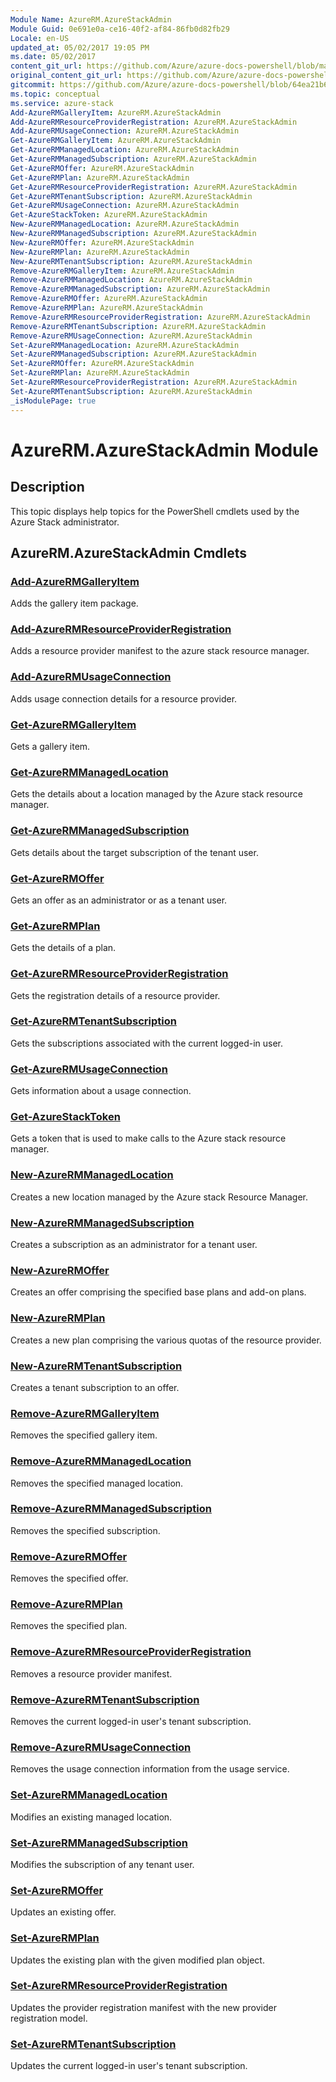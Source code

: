 ```yaml
---
Module Name: AzureRM.AzureStackAdmin
Module Guid: 0e691e0a-ce16-40f2-af84-86fb0d82fb29
Locale: en-US
updated_at: 05/02/2017 19:05 PM
ms.date: 05/02/2017
content_git_url: https://github.com/Azure/azure-docs-powershell/blob/master/azureps-cmdlets-docs/AzureStack/AzureRM.AzureStackAdmin/v0.10.6/AzureRM.AzureStackAdmin.md
original_content_git_url: https://github.com/Azure/azure-docs-powershell/blob/master/azureps-cmdlets-docs/AzureStack/AzureRM.AzureStackAdmin/v0.10.6/AzureRM.AzureStackAdmin.md
gitcommit: https://github.com/Azure/azure-docs-powershell/blob/64ea21b6f9d300bac04d2df45c463f94a5e389b4
ms.topic: conceptual
ms.service: azure-stack
Add-AzureRMGalleryItem: AzureRM.AzureStackAdmin
Add-AzureRMResourceProviderRegistration: AzureRM.AzureStackAdmin
Add-AzureRMUsageConnection: AzureRM.AzureStackAdmin
Get-AzureRMGalleryItem: AzureRM.AzureStackAdmin
Get-AzureRMManagedLocation: AzureRM.AzureStackAdmin
Get-AzureRMManagedSubscription: AzureRM.AzureStackAdmin
Get-AzureRMOffer: AzureRM.AzureStackAdmin
Get-AzureRMPlan: AzureRM.AzureStackAdmin
Get-AzureRMResourceProviderRegistration: AzureRM.AzureStackAdmin
Get-AzureRMTenantSubscription: AzureRM.AzureStackAdmin
Get-AzureRMUsageConnection: AzureRM.AzureStackAdmin
Get-AzureStackToken: AzureRM.AzureStackAdmin
New-AzureRMManagedLocation: AzureRM.AzureStackAdmin
New-AzureRMManagedSubscription: AzureRM.AzureStackAdmin
New-AzureRMOffer: AzureRM.AzureStackAdmin
New-AzureRMPlan: AzureRM.AzureStackAdmin
New-AzureRMTenantSubscription: AzureRM.AzureStackAdmin
Remove-AzureRMGalleryItem: AzureRM.AzureStackAdmin
Remove-AzureRMManagedLocation: AzureRM.AzureStackAdmin
Remove-AzureRMManagedSubscription: AzureRM.AzureStackAdmin
Remove-AzureRMOffer: AzureRM.AzureStackAdmin
Remove-AzureRMPlan: AzureRM.AzureStackAdmin
Remove-AzureRMResourceProviderRegistration: AzureRM.AzureStackAdmin
Remove-AzureRMTenantSubscription: AzureRM.AzureStackAdmin
Remove-AzureRMUsageConnection: AzureRM.AzureStackAdmin
Set-AzureRMManagedLocation: AzureRM.AzureStackAdmin
Set-AzureRMManagedSubscription: AzureRM.AzureStackAdmin
Set-AzureRMOffer: AzureRM.AzureStackAdmin
Set-AzureRMPlan: AzureRM.AzureStackAdmin
Set-AzureRMResourceProviderRegistration: AzureRM.AzureStackAdmin
Set-AzureRMTenantSubscription: AzureRM.AzureStackAdmin
_isModulePage: true
---
```


# AzureRM.AzureStackAdmin Module
## Description
This topic displays help topics for the PowerShell cmdlets used by the Azure Stack administrator.

## AzureRM.AzureStackAdmin Cmdlets

### [Add-AzureRMGalleryItem](Add-AzureRMGalleryItem.md)
Adds the gallery item package.

### [Add-AzureRMResourceProviderRegistration](Add-AzureRMResourceProviderRegistration.md)
Adds a resource provider manifest to the azure stack resource manager.

### [Add-AzureRMUsageConnection](Add-AzureRMUsageConnection.md)
Adds usage connection details for a resource provider.

### [Get-AzureRMGalleryItem](Get-AzureRMGalleryItem.md)
Gets a gallery item.

### [Get-AzureRMManagedLocation](Get-AzureRMManagedLocation.md)
Gets the details about a location managed by the Azure stack resource manager.

### [Get-AzureRMManagedSubscription](Get-AzureRMManagedSubscription.md)
Gets details about the target subscription of the tenant user.

### [Get-AzureRMOffer](Get-AzureRMOffer.md)
Gets an offer as an administrator or as a tenant user.

### [Get-AzureRMPlan](Get-AzureRMPlan.md)
Gets the details of a plan.

### [Get-AzureRMResourceProviderRegistration](Get-AzureRMResourceProviderRegistration.md)
Gets the registration details of a resource provider.

### [Get-AzureRMTenantSubscription](Get-AzureRMTenantSubscription.md)
Gets the subscriptions associated with the current logged-in user.

### [Get-AzureRMUsageConnection](Get-AzureRMUsageConnection.md)
Gets information about a usage connection.

### [Get-AzureStackToken](Get-AzureStackToken.md)
Gets a token that is used to make calls to the Azure stack resource manager.

### [New-AzureRMManagedLocation](New-AzureRMManagedLocation.md)
Creates a new location managed by the Azure stack Resource Manager.

### [New-AzureRMManagedSubscription](New-AzureRMManagedSubscription.md)
Creates a subscription as an administrator for a tenant user.

### [New-AzureRMOffer](New-AzureRMOffer.md)
Creates an offer comprising the specified base plans and add-on plans.

### [New-AzureRMPlan](New-AzureRMPlan.md)
Creates a new plan comprising the various quotas of the resource provider.

### [New-AzureRMTenantSubscription](New-AzureRMTenantSubscription.md)
Creates a tenant subscription to an offer.

### [Remove-AzureRMGalleryItem](Remove-AzureRMGalleryItem.md)
Removes the specified gallery item.

### [Remove-AzureRMManagedLocation](Remove-AzureRMManagedLocation.md)
Removes the specified managed location.

### [Remove-AzureRMManagedSubscription](Remove-AzureRMManagedSubscription.md)
Removes the specified subscription.

### [Remove-AzureRMOffer](Remove-AzureRMOffer.md)
Removes the specified offer.

### [Remove-AzureRMPlan](Remove-AzureRMPlan.md)
Removes the specified plan.

### [Remove-AzureRMResourceProviderRegistration](Remove-AzureRMResourceProviderRegistration.md)
Removes a resource provider manifest.

### [Remove-AzureRMTenantSubscription](Remove-AzureRMTenantSubscription.md)
Removes the current logged-in user's tenant subscription.

### [Remove-AzureRMUsageConnection](Remove-AzureRMUsageConnection.md)
Removes the usage connection information from the usage service.

### [Set-AzureRMManagedLocation](Set-AzureRMManagedLocation.md)
Modifies an existing managed location.

### [Set-AzureRMManagedSubscription](Set-AzureRMManagedSubscription.md)
Modifies the subscription of any tenant user.

### [Set-AzureRMOffer](Set-AzureRMOffer.md)
Updates an existing offer.

### [Set-AzureRMPlan](Set-AzureRMPlan.md)
Updates the existing plan with the given modified plan object.

### [Set-AzureRMResourceProviderRegistration](Set-AzureRMResourceProviderRegistration.md)
Updates the provider registration manifest with the new provider registration model.

### [Set-AzureRMTenantSubscription](Set-AzureRMTenantSubscription.md)
Updates the current logged-in user's tenant subscription.
